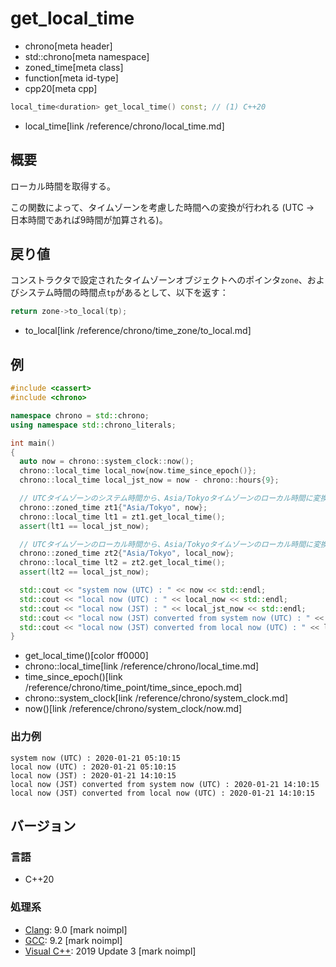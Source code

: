 # get_local_time
* chrono[meta header]
* std::chrono[meta namespace]
* zoned_time[meta class]
* function[meta id-type]
* cpp20[meta cpp]

```cpp
local_time<duration> get_local_time() const; // (1) C++20
```
* local_time[link /reference/chrono/local_time.md]

## 概要
ローカル時間を取得する。

この関数によって、タイムゾーンを考慮した時間への変換が行われる (UTC -> 日本時間であれば9時間が加算される)。


## 戻り値
コンストラクタで設定されたタイムゾーンオブジェクトへのポインタ`zone`、およびシステム時間の時間点`tp`があるとして、以下を返す：

```cpp
return zone->to_local(tp);
```
* to_local[link /reference/chrono/time_zone/to_local.md]


## 例
```cpp example
#include <cassert>
#include <chrono>

namespace chrono = std::chrono;
using namespace std::chrono_literals;

int main()
{
  auto now = chrono::system_clock::now();
  chrono::local_time local_now{now.time_since_epoch()};
  chrono::local_time local_jst_now = now - chrono::hours{9};

  // UTCタイムゾーンのシステム時間から、Asia/Tokyoタイムゾーンのローカル時間に変換する
  chrono::zoned_time zt1{"Asia/Tokyo", now};
  chrono::local_time lt1 = zt1.get_local_time();
  assert(lt1 == local_jst_now);

  // UTCタイムゾーンのローカル時間から、Asia/Tokyoタイムゾーンのローカル時間に変換する
  chrono::zoned_time zt2{"Asia/Tokyo", local_now};
  chrono::local_time lt2 = zt2.get_local_time();
  assert(lt2 == local_jst_now);

  std::cout << "system now (UTC) : " << now << std::endl;
  std::cout << "local now (UTC) : " << local_now << std::endl;
  std::cout << "local now (JST) : " << local_jst_now << std::endl;
  std::cout << "local now (JST) converted from system now (UTC) : " << lt1 << std::endl;
  std::cout << "local now (JST) converted from local now (UTC) : " << lt2 << std::endl;
}
```
* get_local_time()[color ff0000]
* chrono::local_time[link /reference/chrono/local_time.md]
* time_since_epoch()[link /reference/chrono/time_point/time_since_epoch.md]
* chrono::system_clock[link /reference/chrono/system_clock.md]
* now()[link /reference/chrono/system_clock/now.md]

### 出力例
```
system now (UTC) : 2020-01-21 05:10:15
local now (UTC) : 2020-01-21 05:10:15
local now (JST) : 2020-01-21 14:10:15
local now (JST) converted from system now (UTC) : 2020-01-21 14:10:15
local now (JST) converted from local now (UTC) : 2020-01-21 14:10:15
```

## バージョン
### 言語
- C++20

### 処理系
- [Clang](/implementation.md#clang): 9.0 [mark noimpl]
- [GCC](/implementation.md#gcc): 9.2 [mark noimpl]
- [Visual C++](/implementation.md#visual_cpp): 2019 Update 3 [mark noimpl]
